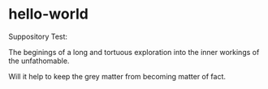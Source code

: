 # hello-world
Suppository Test:

The beginings of a long and tortuous exploration into the inner workings of the unfathomable.

Will it help to keep the grey matter from becoming matter of fact.
